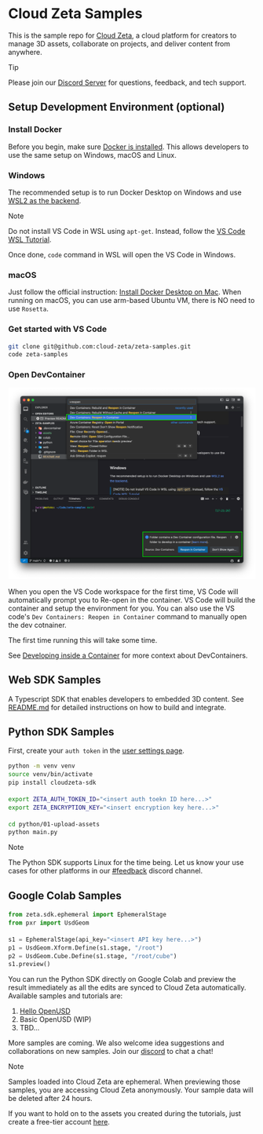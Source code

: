 # Cloud Zeta Samples

This is the sample repo for [Cloud Zeta](https://cloudzeta.com), a cloud platform for creators to
manage 3D assets, collaborate on projects, and deliver content from anywhere.

> [!TIP]
>
> Please join our [Discord Server](https://discord.gg/kyTzU2rxYN) for questions, feedback, and tech
> support.

## Setup Development Environment (optional)

<a name="docker"></a>
### Install Docker

Before you begin, make sure [Docker is installed](https://docs.docker.com/get-docker/). This allows
developers to use the same setup on Windows, macOS and Linux.

### Windows

The recommended setup is to run Docker Desktop on Windows and use
[WSL2 as the backend](https://docs.docker.com/desktop/windows/wsl/).

> [!NOTE]
> Do not install VS Code in WSL using `apt-get`. Instead, follow the [VS Code WSL Tutorial](
> https://code.visualstudio.com/docs/remote/wsl-tutorial).
>
> Once done, `code` command in WSL will open the VS Code in Windows.

### macOS

Just follow the official instruction:
[Install Docker Desktop on Mac](https://docs.docker.com/desktop/install/mac-install/). When running
on macOS, you can use arm-based Ubuntu VM, there is NO need to use `Rosetta`.

### Get started with VS Code
```bash
git clone git@github.com:cloud-zeta/zeta-samples.git
code zeta-samples
```

### Open DevContainer

![Dev Containers: Reopen in Container](assets/devcontainer.png)

When you open the VS Code workspace for the first time, VS Code will automatically prompt you
to Re-open in the container. VS Code will build the container and setup the environment for you.
You can also use the VS code's `Dev Containers: Reopen in Container` command to manually open the
dev cotnainer.

The first time running this will take some time.

See [Developing inside a Container](https://code.visualstudio.com/docs/devcontainers/containers)
for more context about DevContainers.

## Web SDK Samples

A Typescript SDK that enables developers to embedded 3D content. See [README.md](web/README.md) for
detailed instructions on how to build and integrate.

## Python SDK Samples

First, create your `auth token` in the [user settings page](https://cloudzeta.com/settings).

```bash
python -m venv venv
source venv/bin/activate
pip install cloudzeta-sdk

export ZETA_AUTH_TOKEN_ID="<insert auth toekn ID here...>"
export ZETA_ENCRYPTION_KEY="<insert encryption key here...>"

cd python/01-upload-assets
python main.py
```

> [!NOTE]
>
>   The Python SDK supports Linux for the time being. Let us know your use cases for other
>   platforms in our [#feedback](https://discord.gg/fTm52c2Rfm) discord channel.

## Google Colab Samples

```python
from zeta.sdk.ephemeral import EphemeralStage
from pxr import UsdGeom

s1 = EphemeralStage(api_key="<insert API key here...>")
p1 = UsdGeom.Xform.Define(s1.stage, "/root")
p2 = UsdGeom.Cube.Define(s1.stage, "/root/cube")
s1.preview()
```

You can run the Python SDK directly on Google Colab and preview the result immediately as all the
edits are synced to Cloud Zeta automatically. Available samples and tutorials are:

1. [Hello OpenUSD](./colab/01-hello-openusd.ipynb)
2. Basic OpenUSD (WIP)
3. TBD...

More samples are coming. We also welcome idea suggestions and collaborations on new samples. Join
our [discord](https://discord.gg/kyTzU2rxYN) to chat a chat!

> [!NOTE]
>
> Samples loaded into Cloud Zeta are ephemeral. When previewing those samples, you are accessing
> Cloud Zeta anonymously. Your sample data will be deleted after 24 hours.
>
> If you want to hold on to the assets you created during the tutorials, just create a free-tier
> account [here](https://cloudzeta.com/login).
